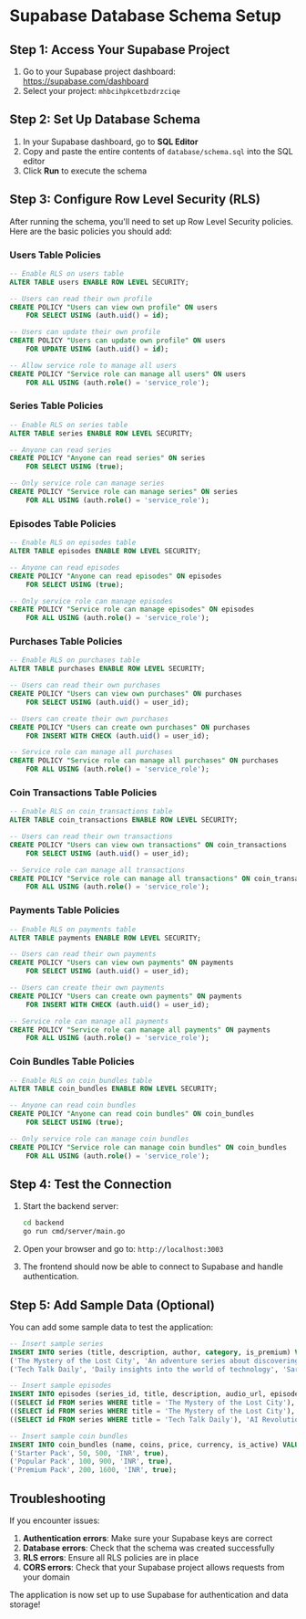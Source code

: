 # Supabase Database Schema Setup

## Step 1: Access Your Supabase Project

1. Go to your Supabase project dashboard: https://supabase.com/dashboard
2. Select your project: `mhbcihpkcetbzdrzciqe`

## Step 2: Set Up Database Schema

1. In your Supabase dashboard, go to **SQL Editor**
2. Copy and paste the entire contents of `database/schema.sql` into the SQL editor
3. Click **Run** to execute the schema

## Step 3: Configure Row Level Security (RLS)

After running the schema, you'll need to set up Row Level Security policies. Here are the basic policies you should add:

### Users Table Policies

```sql
-- Enable RLS on users table
ALTER TABLE users ENABLE ROW LEVEL SECURITY;

-- Users can read their own profile
CREATE POLICY "Users can view own profile" ON users
    FOR SELECT USING (auth.uid() = id);

-- Users can update their own profile
CREATE POLICY "Users can update own profile" ON users
    FOR UPDATE USING (auth.uid() = id);

-- Allow service role to manage all users
CREATE POLICY "Service role can manage all users" ON users
    FOR ALL USING (auth.role() = 'service_role');
```

### Series Table Policies

```sql
-- Enable RLS on series table
ALTER TABLE series ENABLE ROW LEVEL SECURITY;

-- Anyone can read series
CREATE POLICY "Anyone can read series" ON series
    FOR SELECT USING (true);

-- Only service role can manage series
CREATE POLICY "Service role can manage series" ON series
    FOR ALL USING (auth.role() = 'service_role');
```

### Episodes Table Policies

```sql
-- Enable RLS on episodes table
ALTER TABLE episodes ENABLE ROW LEVEL SECURITY;

-- Anyone can read episodes
CREATE POLICY "Anyone can read episodes" ON episodes
    FOR SELECT USING (true);

-- Only service role can manage episodes
CREATE POLICY "Service role can manage episodes" ON episodes
    FOR ALL USING (auth.role() = 'service_role');
```

### Purchases Table Policies

```sql
-- Enable RLS on purchases table
ALTER TABLE purchases ENABLE ROW LEVEL SECURITY;

-- Users can read their own purchases
CREATE POLICY "Users can view own purchases" ON purchases
    FOR SELECT USING (auth.uid() = user_id);

-- Users can create their own purchases
CREATE POLICY "Users can create own purchases" ON purchases
    FOR INSERT WITH CHECK (auth.uid() = user_id);

-- Service role can manage all purchases
CREATE POLICY "Service role can manage all purchases" ON purchases
    FOR ALL USING (auth.role() = 'service_role');
```

### Coin Transactions Table Policies

```sql
-- Enable RLS on coin_transactions table
ALTER TABLE coin_transactions ENABLE ROW LEVEL SECURITY;

-- Users can read their own transactions
CREATE POLICY "Users can view own transactions" ON coin_transactions
    FOR SELECT USING (auth.uid() = user_id);

-- Service role can manage all transactions
CREATE POLICY "Service role can manage all transactions" ON coin_transactions
    FOR ALL USING (auth.role() = 'service_role');
```

### Payments Table Policies

```sql
-- Enable RLS on payments table
ALTER TABLE payments ENABLE ROW LEVEL SECURITY;

-- Users can read their own payments
CREATE POLICY "Users can view own payments" ON payments
    FOR SELECT USING (auth.uid() = user_id);

-- Users can create their own payments
CREATE POLICY "Users can create own payments" ON payments
    FOR INSERT WITH CHECK (auth.uid() = user_id);

-- Service role can manage all payments
CREATE POLICY "Service role can manage all payments" ON payments
    FOR ALL USING (auth.role() = 'service_role');
```

### Coin Bundles Table Policies

```sql
-- Enable RLS on coin_bundles table
ALTER TABLE coin_bundles ENABLE ROW LEVEL SECURITY;

-- Anyone can read coin bundles
CREATE POLICY "Anyone can read coin bundles" ON coin_bundles
    FOR SELECT USING (true);

-- Only service role can manage coin bundles
CREATE POLICY "Service role can manage coin bundles" ON coin_bundles
    FOR ALL USING (auth.role() = 'service_role');
```

## Step 4: Test the Connection

1. Start the backend server:
   ```bash
   cd backend
   go run cmd/server/main.go
   ```

2. Open your browser and go to: `http://localhost:3003`

3. The frontend should now be able to connect to Supabase and handle authentication.

## Step 5: Add Sample Data (Optional)

You can add some sample data to test the application:

```sql
-- Insert sample series
INSERT INTO series (title, description, author, category, is_premium) VALUES
('The Mystery of the Lost City', 'An adventure series about discovering ancient civilizations', 'John Smith', 'Adventure', true),
('Tech Talk Daily', 'Daily insights into the world of technology', 'Sarah Johnson', 'Technology', false);

-- Insert sample episodes
INSERT INTO episodes (series_id, title, description, audio_url, episode_number, coin_price, is_locked) VALUES
((SELECT id FROM series WHERE title = 'The Mystery of the Lost City'), 'Episode 1: The Discovery', 'Our journey begins with an ancient map', 'https://example.com/audio/ep1.mp3', 1, 10, true),
((SELECT id FROM series WHERE title = 'The Mystery of the Lost City'), 'Episode 2: The Temple', 'We enter the mysterious temple', 'https://example.com/audio/ep2.mp3', 2, 15, true),
((SELECT id FROM series WHERE title = 'Tech Talk Daily'), 'AI Revolution', 'How AI is changing the world', 'https://example.com/audio/ai.mp3', 1, 0, false);

-- Insert sample coin bundles
INSERT INTO coin_bundles (name, coins, price, currency, is_active) VALUES
('Starter Pack', 50, 500, 'INR', true),
('Popular Pack', 100, 900, 'INR', true),
('Premium Pack', 200, 1600, 'INR', true);
```

## Troubleshooting

If you encounter issues:

1. **Authentication errors**: Make sure your Supabase keys are correct
2. **Database errors**: Check that the schema was created successfully
3. **RLS errors**: Ensure all RLS policies are in place
4. **CORS errors**: Check that your Supabase project allows requests from your domain

The application is now set up to use Supabase for authentication and data storage! 